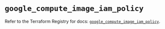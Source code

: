 # `google_compute_image_iam_policy`

Refer to the Terraform Registry for docs: [`google_compute_image_iam_policy`](https://registry.terraform.io/providers/hashicorp/google-beta/6.14.0/docs/resources/google_compute_image_iam_policy).
